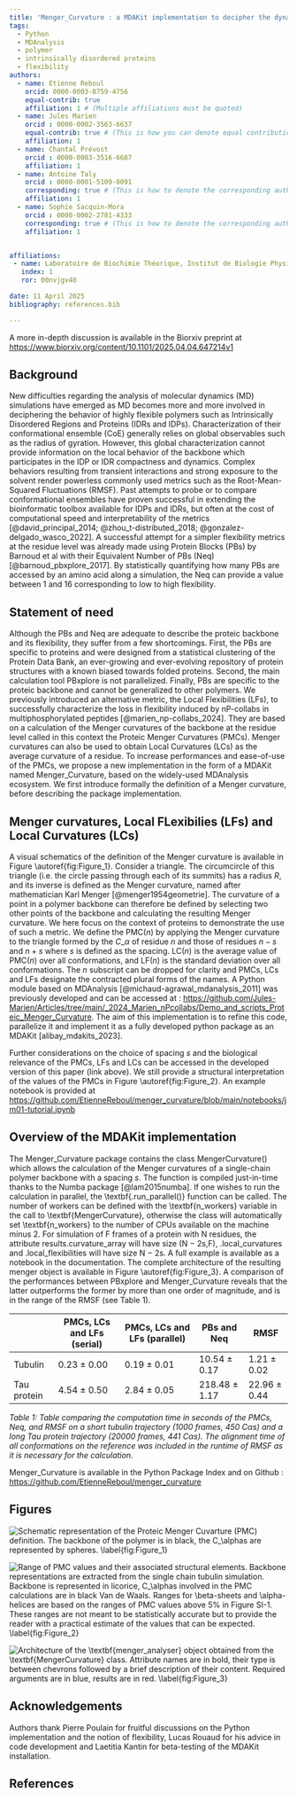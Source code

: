 ```yaml
---
title: 'Menger_Curvature : a MDAKit implementation to decipher the dynamics, curvatures and flexibilities of polymeric backbones at the residue level'
tags:
  - Python
  - MDAnalysis
  - polymer
  - intrinsically disordered proteins
  - flexibility
authors:
  - name: Etienne Reboul
    orcid: 0000-0003-0759-4756
    equal-contrib: true
    affiliation: 1 # (Multiple affiliations must be quoted)
  - name: Jules Marien
    orcid : 0000-0002-3563-6637
    equal-contrib: true # (This is how you can denote equal contributions between multiple authors)
    affiliation: 1
  - name: Chantal Prévost
    orcid : 0000-0003-3516-6687
    affiliation: 1
  - name: Antoine Taly
    orcid : 0000-0001-5109-0091
    corresponding: true # (This is how to denote the corresponding author)
    affiliation: 1
  - name: Sophie Sacquin-Mora
    orcid : 0000-0002-2781-4333
    corresponding: true # (This is how to denote the corresponding author)
    affiliation: 1


affiliations:
 - name: Laboratoire de Biochimie Théorique, Institut de Biologie Physico-Chimique, UPR9080, Université Paris-Cité, CNRS, France 
   index: 1
   ror: 00nvjgv40

date: 11 April 2025
bibliography: references.bib

---
```


A more in-depth discussion is available in the Biorxiv preprint at <https://www.biorxiv.org/content/10.1101/2025.04.04.647214v1>

## Background

New difficulties regarding the analysis of molecular dynamics (MD) simulations have emerged as MD becomes more and more involved in deciphering the behavior of highly flexible polymers such as Intrinsically Disordered Regions and Proteins (IDRs and IDPs). Characterization of their conformational ensemble (CoE) generally relies on global observables such as the radius of gyration. However, this global characterization cannot provide information on the local behavior of the backbone which participates in the IDP or IDR compactness and dynamics. Complex behaviors resulting from transient interactions and strong exposure to the solvent render powerless commonly used metrics such as the Root-Mean-Squared Fluctuations (RMSF). Past attempts to probe or to compare conformational ensembles have proven successful in extending the bioinformatic toolbox available for IDPs and IDRs, but often at the cost of computational speed and interpretability of the metrics [@david_principal_2014; @zhou_t-distributed_2018; @gonzalez-delgado_wasco_2022]. A successful attempt for a simpler flexibility metrics at the residue level was already made using Protein Blocks (PBs) by Barnoud et al with their Equivalent Number of PBs (Neq) [@barnoud_pbxplore_2017]. By statistically quantifying how many PBs are accessed by an amino acid along a simulation, the Neq can provide a value between 1 and 16 corresponding to low to high flexibility.

## Statement of need

Although the PBs and Neq are adequate to describe the proteic backbone and its flexibility, they suffer from a few shortcomings. First, the PBs are specific to proteins and were designed from a statistical clustering of the Protein Data Bank, an ever-growing and ever-evolving repository of protein structures with a known biased towards folded proteins. Second, the main calculation tool PBxplore is not parallelized. Finally, PBs are specific to the proteic backbone and cannot be generalized to other polymers.
We previously introduced an alternative metric, the Local Flexibilities (LFs), to successfully characterize the loss in flexibility induced by nP-collabs in multiphosphorylated peptides [@marien_np-collabs_2024]. They are based on a calculation of the Menger curvatures of the backbone at the residue level called in this context the Proteic Menger Curvatures (PMCs). Menger curvatures can also be used to obtain Local Curvatures (LCs) as the average curvature of a residue. To increase performances and ease-of-use of the PMCs, we propose a new implementation in the form of a MDAKit named Menger_Curvature, based on the widely-used MDAnalysis ecosystem. We first introduce formally the definition of a Menger curvature, before describing the package implementation.

## Menger curvatures, Local FLexibilies (LFs) and Local Curvatures (LCs)

A visual schematics of the definition of the Menger curvature is available in Figure \autoref{fig:Figure_1}.
Consider a triangle. The circumcircle of this triangle (i.e. the circle passing through each of its summits) has a radius $R$, and its inverse is defined as the Menger curvature, named after mathematician Karl Menger [@menger1954geometrie]. The curvature of a point in a polymer backbone can therefore be defined by selecting two other points of the backbone and calculating the resulting Menger curvature. We here focus on the context of proteins to demonstrate the use of such a metric.
We define the PMC($n$) by applying the Menger curvature to the triangle formed by the $C\_\alpha$ of residue $n$ and those of residues $n-s$ and $n+s$ where $s$ is defined as the spacing. LC($n$) is the average value of PMC($n$) over all conformations, and LF($n$) is the standard deviation over all conformations. The $n$ subscript can be dropped for clarity and PMCs, LCs and LFs designate the contracted plural forms of the names. A Python module based on MDAnalysis [@michaud-agrawal_mdanalysis_2011] was previously developed and can be accessed at : <https://github.com/Jules-Marien/Articles/tree/main/_2024_Marien_nPcollabs/Demo_and_scripts_Proteic_Menger_Curvature>. The aim of this implementation is to refine this code, parallelize it and implement it as a fully developed python package as an MDAKit [alibay_mdakits_2023].

Further considerations on the choice of spacing $s$ and the biological relevance of the PMCs, LFs and LCs can be accessed in the developed version of this paper (link above). We still provide a structural interpretation of the values of the PMCs in Figure \autoref{fig:Figure\_2}. An example notebook is provided at <https://github.com/EtienneReboul/menger_curvature/blob/main/notebooks/jm01-tutorial.ipynb>

## Overview of the MDAKit implementation

The Menger\_Curvature package contains the class MengerCurvature() which allows the calculation of the Menger curvatures of a single-chain polymer backbone with a spacing $s$. The function is compiled just-in-time thanks to the Numba package [@lam2015numba]. If one wishes to run the calculation in parallel, the \textbf{.run\_parallel()} function can be called. The number of workers can be defined with the \textbf{n\_workers} variable in the call to \textbf{MengerCurvature}, otherwise the class will automatically set \textbf{n\_workers} to the number of CPUs available on the machine minus 2. For simulation of F frames of a protein with N residues, the attribute results.curvature\_array will have size (N − 2s,F), .local\_curvatures and .local\_flexibilities will have size N − 2s. A full example is available as a notebook in the documentation. The complete architecture of the resulting menger object is available in Figure \autoref{fig:Figure\_3}. A comparison of the performances between PBxplore and Menger_Curvature reveals that the latter outperforms the former by more than one order of magnitude, and is in the range of the RMSF (see Table 1).

|                | PMCs, LCs and LFs (serial) | PMCs, LCs and LFs (parallel) | PBs and Neq   | RMSF         |
|--------------|--------------------------|---------------------------|--------------|--------------|
| Tubulin     | 0.23 ± 0.00               | 0.19 ± 0.01               | 10.54 ± 0.17 | 1.21 ± 0.02  |
| Tau protein | 4.54 ± 0.50               | 2.84 ± 0.05               | 218.48 ± 1.17 | 22.96 ± 0.44 |

*Table 1: Table comparing the computation time in seconds of the PMCs, Neq, and RMSF on a short tubulin trajectory (1000 frames, 450 Cαs) and a long Tau protein trajectory (20000 frames, 441 Cαs). The alignment time of all conformations on the reference was included in the runtime of RMSF as it is necessary for the calculation.*

Menger\_Curvature is available in the Python Package Index and on Github : <https://github.com/EtienneReboul/menger_curvature>

## Figures

![Schematic representation of the Proteic Menger Cuvarture (PMC) definition. The backbone of the polymer is in black, the $C_\alpha$s are represented by spheres. \label{fig:Figure_1}](../figures/Figure_1.png)

![Range of PMC values and their associated structural elements. Backbone representations are extracted from the single chain tubulin simulation. Backbone is represented in licorice, $C_\alpha$s involved in the PMC calculations are in black Van de Waals. Ranges for $\beta$-sheets and $\alpha$-helices are based on the ranges of PMC values above 5\% in Figure SI-1. These ranges are not meant to be statistically accurate but to provide the reader with a practical estimate of the values that can be expected. \label{fig:Figure_2}](../figures/Figure_2.svg)

![Architecture of the \textbf{menger\_analyser} object obtained from the \textbf{MengerCurvature}  class. Attribute names are in bold, their type is between chevrons followed by a brief description of their content. Required arguments are in blue, results are in red. \label{fig:Figure_3}](../figures/Figure_3.svg)

## Acknowledgements

Authors thank Pierre Poulain for fruitful discussions on the Python implementation and the notion of flexibility, Lucas Rouaud for his advice in code development and Laetitia Kantin for beta-testing of the MDAKit installation.

## References
